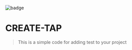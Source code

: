 ![badge](https://github.com/alestor123/CREATE-TAP/actions/workflows/main.yml/badge.svg?branch=master)
# CREATE-TAP
> This is a simple code for adding test to your project
